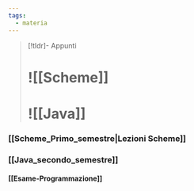 ```yaml
---
tags:
  - materia
---
```



>[!tldr]- Appunti
> # ![[Scheme]]
> # ![[Java]]

### [[Scheme_Primo_semestre|Lezioni Scheme]]

### [[Java_secondo_semestre]]

#### [[Esame-Programmazione]]
